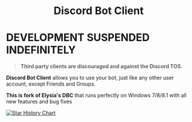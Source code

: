 <h1 align="center">Discord Bot Client</h1>

# DEVELOPMENT SUSPENDED INDEFINITELY

> **Third party clients are discouraged and against the Discord TOS.**

**Discord Bot Client** allows you to use your bot, just like any other user account, except Friends and Groups. 

**This is fork of Elysia's DBC** that runs perfectly on Windows 7/8/8.1 with all new features and bug fixes

[![Star History Chart](https://api.star-history.com/svg?repos=Forbirdden/DiscordBotClient-OldWindows&type=Date)](https://star-history.com/#Forbirdden/DiscordBotClient-OldWindows&Date)
